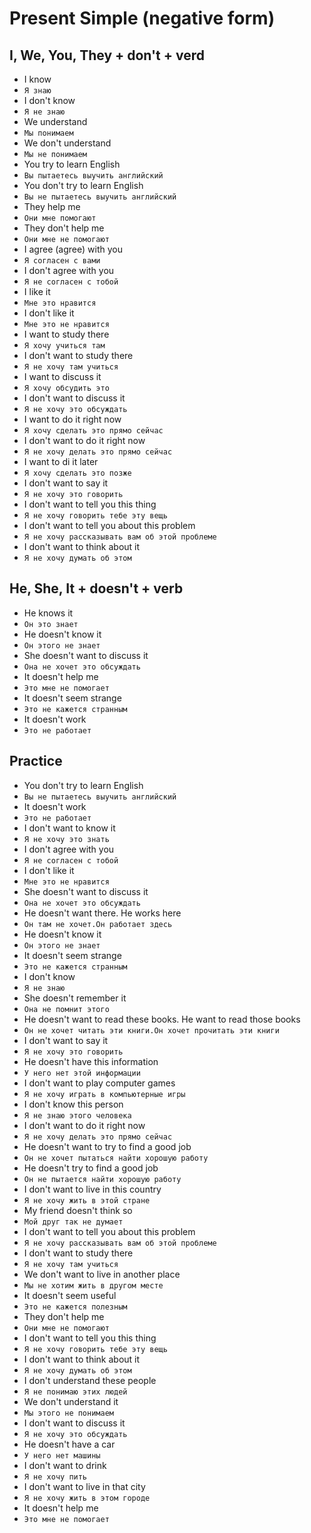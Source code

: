 # Present Simple (negative form)

## I, We, You, They + don't + verd

* I know
* `Я знаю`
* I don't know
* `Я не знаю`
* We understand
* `Мы понимаем`
* We don't understand
* `Мы не понимаем`
* You try to learn English
* `Вы пытаетесь выучить английский`
* You don't try to learn English
* `Вы не пытаетесь выучить английский`
* They help me
* `Они мне помогают`
* They don't help me
* `Они мне не помогают`
* I agree (agree) with you
* `Я согласен с вами`
* I don't agree with you
* `Я не согласен с тобой`
* I like it
* `Мне это нравится`
* I don't like it
* `Мне это не нравится`
* I want to study there
* `Я хочу учиться там`
* I don't want to study there
* `Я не хочу там учиться`
* I want to discuss it
* `Я хочу обсудить это`
* I don't want to discuss it
* `Я не хочу это обсуждать`
* I want to do it right now
* `Я хочу сделать это прямо сейчас`
* I don't want to do it right now
* `Я не хочу делать это прямо сейчас`
* I want to di it later
* `Я хочу сделать это позже`
* I don't want to say it
* `Я не хочу это говорить`
* I don't want to tell you this thing
* `Я не хочу говорить тебе эту вещь`
* I don't want to tell you about this problem
* `Я не хочу рассказывать вам об этой проблеме`
* I don't want to think about it
* `Я не хочу думать об этом`

## He, She, It + doesn't + verb

* He knows it
* `Он это знает`
* He doesn't know it
* `Он этого не знает`
* She doesn't want to discuss it
* `Она не хочет это обсуждать`
* It doesn't help me
* `Это мне не помогает`
* It doesn't seem strange
* `Это не кажется странным`
* It doesn't work
* `Это не работает`

## Practice

* You don't try to learn English
* `Вы не пытаетесь выучить английский`
* It doesn't work
* `Это не работает`
* I don't want to know it
* `Я не хочу это знать`
* I don't agree with you
* `Я не согласен с тобой`
* I don't like it
* `Мне это не нравится`
* She doesn't want to discuss it
* `Она не хочет это обсуждать`
* He doesn't want there. He works here
* `Он там не хочет.Он работает здесь`
* He doesn't know it
* `Он этого не знает`
* It doesn't seem strange
* `Это не кажется странным`
* I don't know
* `Я не знаю`
* She doesn't remember it
* `Она не помнит этого`
* He doesn't want to read these books. He want to read those books
* `Он не хочет читать эти книги.Он хочет прочитать эти книги`
* I don't want to say it
* `Я не хочу это говорить`
* He doesn't have this information
* `У него нет этой информации`
* I don't want to play computer games
* `Я не хочу играть в компьютерные игры`
* I don't know this person
* `Я не знаю этого человека`
* I don't want to do it right now
* `Я не хочу делать это прямо сейчас`
* He doesn't want to try to find a good job
* `Он не хочет пытаться найти хорошую работу`
* He doesn't try to find a good job
* `Он не пытается найти хорошую работу`
* I don't want to live in this country
* `Я не хочу жить в этой стране`
* My friend doesn't think so
* `Мой друг так не думает`
* I don't want to tell you about this problem
* `Я не хочу рассказывать вам об этой проблеме`
* I don't want to study there
* `Я не хочу там учиться`
* We don't want to live in another place
* `Мы не хотим жить в другом месте`
* It doesn't seem useful
* `Это не кажется полезным`
* They don't help me
* `Они мне не помогают`
* I don't want to tell you this thing
* `Я не хочу говорить тебе эту вещь`
* I don't want to think about it
* `Я не хочу думать об этом`
* I don't understand these people
* `Я не понимаю этих людей`
* We don't understand it
* `Мы этого не понимаем`
* I don't want to discuss it
* `Я не хочу это обсуждать`
* He doesn't have a car
* `У него нет машины`
* I don't want to drink
* `Я не хочу пить`
* I don't want to live in that city
* `Я не хочу жить в этом городе`
* It doesn't help me
* `Это мне не помогает`
